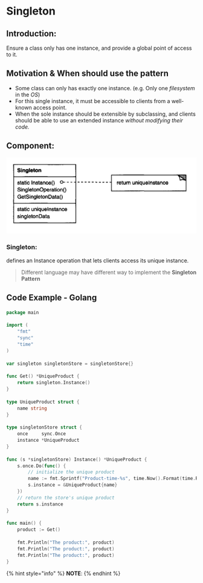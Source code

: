 # Singleton

## Introduction:

Ensure a class only has one instance, and provide a global point of access to it.

## Motivation & When should use the pattern

* Some class can only has exactly one instance. \(e.g. Only one _filesystem_ in the _OS_\)
* For this single instance, it must be accessible to clients from a well-known access point.
* When the sole instance should be extensible by subclassing, and clients should be able to use an extended instance _without modifying their code._

## Component:

![](../.gitbook/assets/screen-shot-2018-04-30-at-8.39.06-am.png)

### Singleton:

defines an Instance operation that lets clients access its unique instance. 

> Different language may have different way to implement the **Singleton Pattern**

## Code Example - Golang

```go
package main

import (
	"fmt"
	"sync"
	"time"
)

var singleton singletonStore = singletonStore{}

func Get() *UniqueProduct {
	return singleton.Instance()
}

type UniqueProduct struct {
	name string
}

type singletonStore struct {
	once     sync.Once
	instance *UniqueProduct
}

func (s *singletonStore) Instance() *UniqueProduct {
	s.once.Do(func() {
		// initialize the unique product
		name := fmt.Sprintf("Product-time-%s", time.Now().Format(time.RFC3339Nano))
		s.instance = &UniqueProduct{name}
	})
	// return the store's unique product
	return s.instance
}

func main() {
	product := Get()

	fmt.Println("The product:", product)
	fmt.Println("The product:", product)
	fmt.Println("The product:", product)
}

```

{% hint style="info" %}
**NOTE**:
{% endhint %}








